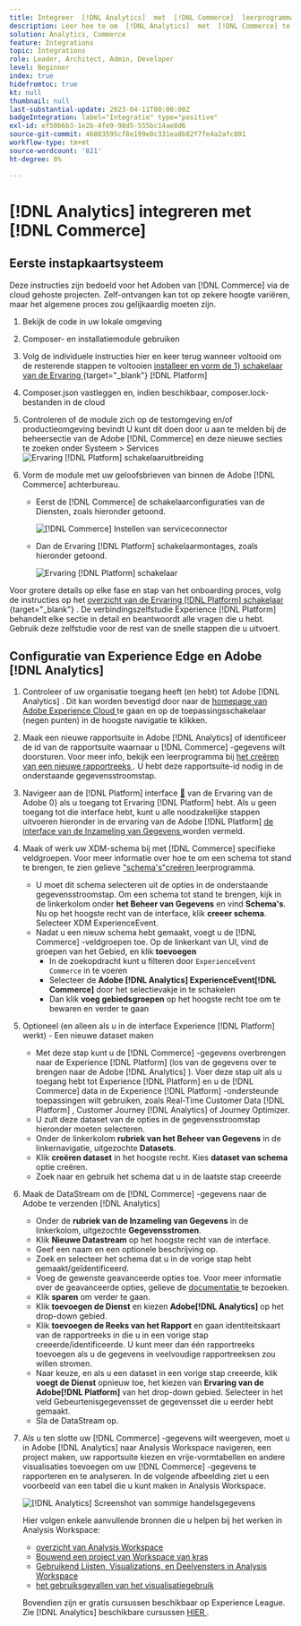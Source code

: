 ```yaml
---
title: Integreer  [!DNL Analytics]  met  [!DNL Commerce]  leerprogramma
description: Leer hoe te om  [!DNL Analytics]  met  [!DNL Commerce] te integreren.
solution: Analytics, Commerce
feature: Integrations
topic: Integrations
role: Leader, Architect, Admin, Developer
level: Beginner
index: true
hidefromtoc: true
kt: null
thumbnail: null
last-substantial-update: 2023-04-11T00:00:00Z
badgeIntegration: label="Integratie" type="positive"
exl-id: ef50b6b3-1e2b-4fe9-98d5-555bc14ae8d6
source-git-commit: 46803595cf8e199e0c331ea8b82f7fe4a2afc801
workflow-type: tm+mt
source-wordcount: '821'
ht-degree: 0%

---
```


# [!DNL Analytics] integreren met [!DNL Commerce]

## Eerste instapkaartsysteem

Deze instructies zijn bedoeld voor het Adoben van [!DNL Commerce] via de cloud gehoste projecten. Zelf-ontvangen kan tot op zekere hoogte variëren, maar het algemene proces zou gelijkaardig moeten zijn.

1. Bekijk de code in uw lokale omgeving
1. Composer- en installatiemodule gebruiken
1. Volg de individuele instructies hier en keer terug wanneer voltooid om de resterende stappen te voltooien
   [ installeer en vorm de 1&rbrace; schakelaar van de Ervaring ](https://experienceleague.adobe.com/docs/commerce-merchant-services/experience-platform-connector/fundamentals/install.html?lang=nl-NL){target="_blank"}  [!DNL Platform] 


1. Composer.json vastleggen en, indien beschikbaar, composer.lock-bestanden in de cloud
1. Controleren of de module zich op de testomgeving en/of productieomgeving bevindt
U kunt dit doen door u aan te melden bij de beheersectie van de Adobe [!DNL Commerce] en deze nieuwe secties te zoeken onder Systeem > Services
   ![ Ervaring [!DNL Platform] schakelaaruitbreiding ](./assets/analytics-commerce/admin-view-experience-platform-commector-extension.png)

1. Vorm de module met uw geloofsbrieven van binnen de Adobe [!DNL Commerce] achterbureau.
   * Eerst de [!DNL Commerce] de schakelaarconfiguraties van de Diensten, zoals hieronder getoond.

     ![[!DNL Commerce] Instellen van serviceconnector ](./assets/analytics-commerce/commerce-services-connector-setup.png)
   * Dan de Ervaring [!DNL Platform] schakelaarmontages, zoals hieronder getoond.

     ![ Ervaring [!DNL Platform] schakelaar ](./assets/analytics-commerce/experience-platform-connector.png)

Voor grotere details op elke fase en stap van het onboarding proces, volg de instructies op het [ overzicht van de Ervaring  [!DNL Platform]  schakelaar ](https://experienceleague.adobe.com/docs/commerce-merchant-services/experience-platform-connector/overview.html?lang=nl-NL){target="_blank"} . De verbindingszelfstudie Experience [!DNL Platform] behandelt elke sectie in detail en beantwoordt alle vragen die u hebt. Gebruik deze zelfstudie voor de rest van de snelle stappen die u uitvoert.

## Configuratie van Experience Edge en Adobe [!DNL Analytics]

1. Controleer of uw organisatie toegang heeft (en hebt) tot Adobe [!DNL Analytics] . Dit kan worden bevestigd door naar de [ homepage van Adobe Experience Cloud ](https://experience.adobe.com/) te gaan en op de toepassingsschakelaar (negen punten) in de hoogste navigatie te klikken.

1. Maak een nieuwe rapportsuite in Adobe [!DNL Analytics] of identificeer de id van de rapportsuite waarnaar u [!DNL Commerce] -gegevens wilt doorsturen. Voor meer info, bekijk een leerprogramma bij [ het creëren van een nieuwe rapportreeks ](https://experienceleague.adobe.com/docs/analytics-learn/tutorials/intro-to-analytics/analytics-basics/understanding-and-creating-report-suites.html?lang=nl-NL). U hebt deze rapportsuite-id nodig in de onderstaande gegevensstroomstap.

1. Navigeer aan de  [!DNL Platform]  interface [&#128279;](https://platform.adobe.com) van de Ervaring van de Adobe 0&rbrace; als u toegang tot Ervaring [!DNL Platform] hebt.  Als u geen toegang tot die interface hebt, kunt u alle noodzakelijke stappen uitvoeren hieronder in de ervaring van de Adobe [!DNL Platform] [ de interface van de Inzameling van Gegevens ](https://experience.adobe.com/#/data-collection) worden vermeld.

1. Maak of werk uw XDM-schema bij met [!DNL Commerce] specifieke veldgroepen. Voor meer informatie over hoe te om een schema tot stand te brengen, te zien gelieve [ &quot;schema&#39;s&quot;creëren ](https://experienceleague.adobe.com/docs/platform-learn/tutorials/schemas/create-schemas.html?lang=nl-NL) leerprogramma.
   * U moet dit schema selecteren uit de opties in de onderstaande gegevensstroomstap. Om een schema tot stand te brengen, kijk in de linkerkolom onder **het Beheer van Gegevens** en vind **Schema&#39;s**. Nu op het hoogste recht van de interface, klik **creeer schema**. Selecteer XDM ExperienceEvent.
   * Nadat u een nieuw schema hebt gemaakt, voegt u de [!DNL Commerce] -veldgroepen toe. Op de linkerkant van UI, vind de groepen van het Gebied, en klik **toevoegen**
      * In de zoekopdracht kunt u filteren door `ExperienceEvent Commerce` in te voeren
      * Selecteer de **Adobe [!DNL Analytics] ExperienceEvent[!DNL Commerce]** door het selectievakje in te schakelen
      * Dan klik **voeg gebiedsgroepen** op het hoogste recht toe om te bewaren en verder te gaan

1. Optioneel (en alleen als u in de interface Experience [!DNL Platform] werkt) - Een nieuwe dataset maken
   * Met deze stap kunt u de [!DNL Commerce] -gegevens overbrengen naar de Experience [!DNL Platform] (los van de gegevens over te brengen naar de Adobe [!DNL Analytics] ). Voer deze stap uit als u toegang hebt tot Experience [!DNL Platform] en u de [!DNL Commerce] data in de Experience [!DNL Platform] -ondersteunde toepassingen wilt gebruiken, zoals Real-Time Customer Data [!DNL Platform] , Customer Journey [!DNL Analytics] of Journey Optimizer.
   * U zult deze dataset van de opties in de gegevensstroomstap hieronder moeten selecteren.
   * Onder de linkerkolom **rubriek van het Beheer van Gegevens** in de linkernavigatie, uitgezochte **Datasets**.
   * Klik **creëren dataset** in het hoogste recht. Kies **dataset van schema** optie creëren.
   * Zoek naar en gebruik het schema dat u in de laatste stap creeerde

1. Maak de DataStream om de [!DNL Commerce] -gegevens naar de Adobe te verzenden [!DNL Analytics]
   * Onder de **rubriek van de Inzameling van Gegevens** in de linkerkolom, uitgezochte **Gegevensstromen**.
   * Klik **Nieuwe Datastream** op het hoogste recht van de interface.
   * Geef een naam en een optionele beschrijving op.
   * Zoek en selecteer het schema dat u in de vorige stap hebt gemaakt/geïdentificeerd.
   * Voeg de gewenste geavanceerde opties toe. Voor meer informatie over de geavanceerde opties, gelieve de [ documentatie ](https://experienceleague.adobe.com/docs/experience-platform/datastreams/configure.html?lang=nl-NL) te bezoeken.
   * Klik **sparen** om verder te gaan.
   * Klik **toevoegen de Dienst** en kiezen **Adobe[!DNL Analytics]** op het drop-down gebied.
   * Klik **toevoegen de Reeks van het Rapport** en gaan identiteitskaart van de rapportreeks in die u in een vorige stap creeerde/identificeerde. U kunt meer dan één rapportreeks toevoegen als u de gegevens in veelvoudige rapportreeksen zou willen stromen.
   * Naar keuze, en als u een dataset in een vorige stap creeerde, klik **voegt de Dienst** opnieuw toe, het kiezen van **Ervaring van de Adobe[!DNL Platform]** van het drop-down gebied. Selecteer in het veld Gebeurtenisgegevensset de gegevensset die u eerder hebt gemaakt.
   * Sla de DataStream op.

1. Als u ten slotte uw [!DNL Commerce] -gegevens wilt weergeven, moet u in Adobe [!DNL Analytics] naar Analysis Workspace navigeren, een project maken, uw rapportsuite kiezen en vrije-vormtabellen en andere visualisaties toevoegen om uw [!DNL Commerce] -gegevens te rapporteren en te analyseren. In de volgende afbeelding ziet u een voorbeeld van een tabel die u kunt maken in Analysis Workspace.

   ![[!DNL Analytics] Screenshot van sommige handelsgegevens ](./assets/analytics-commerce/analytics-screenshot-commerce-items.png)

   Hier volgen enkele aanvullende bronnen die u helpen bij het werken in Analysis Workspace:

   * [ overzicht van Analysis Workspace ](https://experienceleague.adobe.com/docs/analytics-learn/tutorials/analysis-workspace/analysis-workspace-basics/analysis-workspace-overview.html?lang=nl-NL)
   * [ Bouwend een project van Workspace van kras ](https://experienceleague.adobe.com/docs/analytics-learn/tutorials/analysis-workspace/analysis-workspace-basics/building-a-workspace-project-from-scratch.html?lang=nl-NL)
   * [ Gebruikend Lijsten, Visualizations, en Deelvensters in Analysis Workspace ](https://experienceleague.adobe.com/docs/analytics-learn/tutorials/analysis-workspace/using-panels/using-tables-visualizations-and-panels.html?lang=nl-NL)
   * [ het gebruiksgevallen van het visualisatiegebruik ](https://experienceleague.adobe.com/docs/analytics-learn/tutorials/analysis-workspace/visualizations/visualization-use-cases.html?lang=nl-NL)

   Bovendien zijn er gratis cursussen beschikbaar op Experience League. Zie [!DNL Analytics] beschikbare cursussen [ HIER ](https://experienceleague.adobe.com/nl?lang=en&amp;Solution=Analytics#courses).
